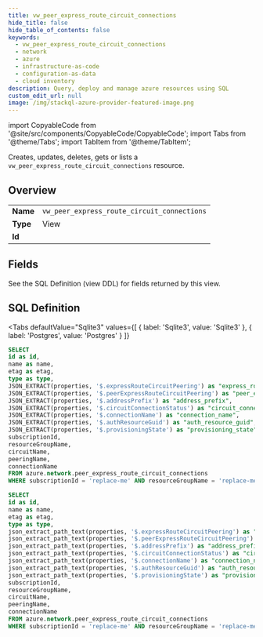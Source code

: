 ```yaml
--- 
title: vw_peer_express_route_circuit_connections
hide_title: false
hide_table_of_contents: false
keywords:
  - vw_peer_express_route_circuit_connections
  - network
  - azure
  - infrastructure-as-code
  - configuration-as-data
  - cloud inventory
description: Query, deploy and manage azure resources using SQL
custom_edit_url: null
image: /img/stackql-azure-provider-featured-image.png
---
```


import CopyableCode from '@site/src/components/CopyableCode/CopyableCode';
import Tabs from '@theme/Tabs';
import TabItem from '@theme/TabItem';

Creates, updates, deletes, gets or lists a <code>vw_peer_express_route_circuit_connections</code> resource.

## Overview
<table><tbody>
<tr><td><b>Name</b></td><td><code>vw_peer_express_route_circuit_connections</code></td></tr>
<tr><td><b>Type</b></td><td>View</td></tr>
<tr><td><b>Id</b></td><td><CopyableCode code="azure.network.vw_peer_express_route_circuit_connections" /></td></tr>
</tbody></table>

## Fields

See the SQL Definition (view DDL) for fields returned by this view.

## SQL Definition

<Tabs
defaultValue="Sqlite3"
values={[
{ label: 'Sqlite3', value: 'Sqlite3' },
{ label: 'Postgres', value: 'Postgres' }
]}
>
<TabItem value="Sqlite3">

```sql
SELECT
id as id,
name as name,
etag as etag,
type as type,
JSON_EXTRACT(properties, '$.expressRouteCircuitPeering') as "express_route_circuit_peering",
JSON_EXTRACT(properties, '$.peerExpressRouteCircuitPeering') as "peer_express_route_circuit_peering",
JSON_EXTRACT(properties, '$.addressPrefix') as "address_prefix",
JSON_EXTRACT(properties, '$.circuitConnectionStatus') as "circuit_connection_status",
JSON_EXTRACT(properties, '$.connectionName') as "connection_name",
JSON_EXTRACT(properties, '$.authResourceGuid') as "auth_resource_guid",
JSON_EXTRACT(properties, '$.provisioningState') as "provisioning_state",
subscriptionId,
resourceGroupName,
circuitName,
peeringName,
connectionName
FROM azure.network.peer_express_route_circuit_connections
WHERE subscriptionId = 'replace-me' AND resourceGroupName = 'replace-me' AND circuitName = 'replace-me' AND peeringName = 'replace-me';
```

</TabItem>
<TabItem value="Postgres">

```sql
SELECT
id as id,
name as name,
etag as etag,
type as type,
json_extract_path_text(properties, '$.expressRouteCircuitPeering') as "express_route_circuit_peering",
json_extract_path_text(properties, '$.peerExpressRouteCircuitPeering') as "peer_express_route_circuit_peering",
json_extract_path_text(properties, '$.addressPrefix') as "address_prefix",
json_extract_path_text(properties, '$.circuitConnectionStatus') as "circuit_connection_status",
json_extract_path_text(properties, '$.connectionName') as "connection_name",
json_extract_path_text(properties, '$.authResourceGuid') as "auth_resource_guid",
json_extract_path_text(properties, '$.provisioningState') as "provisioning_state",
subscriptionId,
resourceGroupName,
circuitName,
peeringName,
connectionName
FROM azure.network.peer_express_route_circuit_connections
WHERE subscriptionId = 'replace-me' AND resourceGroupName = 'replace-me' AND circuitName = 'replace-me' AND peeringName = 'replace-me';
```

</TabItem>
</Tabs>
